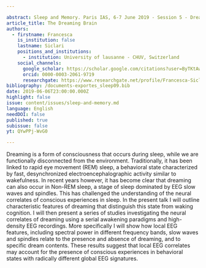 ```yaml
---

abstract: Sleep and Memory. Paris IAS, 6-7 June 2019 - Session 5 - Dreaming (Part II)
article_title: The Dreaming Brain
authors:
  - firstname: Francesca
    is_institution: false
    lastname: Siclari
    positions_and_institutions:
      - institution: University of lausanne - CHUV, Switzerland
    social_channels:
      google_scholar: https://scholar.google.com/citations?user=ByTKtAwAAAAJ&hl=en
      orcid: 0000-0003-2061-9719
      researchgate: https://www.researchgate.net/profile/Francesca-Siclari
bibliography: /documents-exportes_sleep09.bib
date: 2019-06-06T23:00:00.000Z
highlight: false
issue: content/issues/sleep-and-memory.md
language: English
needDOI: false
published: true
subissue: false
yt: QYwPPj-WvG0

---
```



Dreaming is a form of consciousness that occurs during sleep, while we are functionally disconnected from the environment. Traditionally, it has been linked to rapid eye movement (REM) sleep, a behavioral state characterized by fast, desynchronized electroencephalographic activity similar to wakefulness. In recent years however, it has become clear that dreaming can also occur in Non-REM sleep, a stage of sleep dominated by EEG slow waves and spindles. This has challenged the understanding of the neural correlates of conscious experiences in sleep. In the present talk I will outline characteristic features of dreaming that distinguish this state from waking cognition. I will then present a series of studies investigating the neural correlates of dreaming using a serial awakening paradigms and high-density EEG recordings. More specifically I will show how local EEG features, including spectral power in different frequency bands, slow waves and spindles relate to the presence and absence of dreaming, and to  
specific dream contents. These results suggest that local EEG correlates may account for the presence of conscious experiences in behavioral states with radically different global EEG signatures.

<Youtube yt="QYwPPj-WvG0" caption="The Dreaming Brain"></Youtube>
